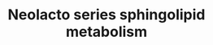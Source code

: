 ---
annotations:
- id: PW:0000733
  parent: classic metabolic pathway
  type: Pathway Ontology
  value: glycosphingolipid metabolic pathway
- id: PW:0000010
  parent: classic metabolic pathway
  type: Pathway Ontology
  value: lipid metabolic pathway
authors:
- Conroy lipids
- Eweitz
citedin: ''
communities: []
description: neolacto series glycosphingolipid bisynthesis
last-edited: 2025-02-21
ndex: null
organisms:
- Homo sapiens
redirect_from:
- /index.php/Pathway:WP5302
- /instance/WP5302
- /instance/WP5302_r136730
revision: r136730
schema-jsonld:
- '@context': https://schema.org/
  '@id': https://wikipathways.github.io/pathways/WP5302.html
  '@type': Dataset
  creator:
    '@type': Organization
    name: WikiPathways
  description: neolacto series glycosphingolipid bisynthesis
  keywords:
  - B3GNT5
  - B4GALT1
  - B4GALT3
  - B4GALT4
  - FUCA1
  - FUT1
  - FUT2
  - FUT5
  - H1 glycolipid, type II antigen
  - LacCer
  - Lc3Cer
  - NAGA
  - NEU2
  - NeuAcα2-8NeuAcα2-3Galβ1-4GlcNAcβ1-3Galβ1-4Glcβ-Cer
  - SSEA-1, Lex-5
  - ST3GAL4
  - Sialosylparagloboside
  - Sialyl LeX
  - Type II A antigen
  - nLc4Cer
  - nLc5Cer
  - 'nLc6Ceri antigen '
  license: CC0
  name: Neolacto series sphingolipid metabolism
seo: CreativeWork
title: Neolacto series sphingolipid metabolism
wpid: WP5302
---